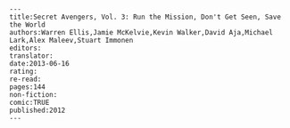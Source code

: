 
    ---
    title:Secret Avengers, Vol. 3: Run the Mission, Don't Get Seen, Save the World
    authors:Warren Ellis,Jamie McKelvie,Kevin Walker,David Aja,Michael Lark,Alex Maleev,Stuart Immonen
    editors:
    translator:
    date:2013-06-16
    rating:
    re-read:
    pages:144
    non-fiction:
    comic:TRUE
    published:2012
    ---

    